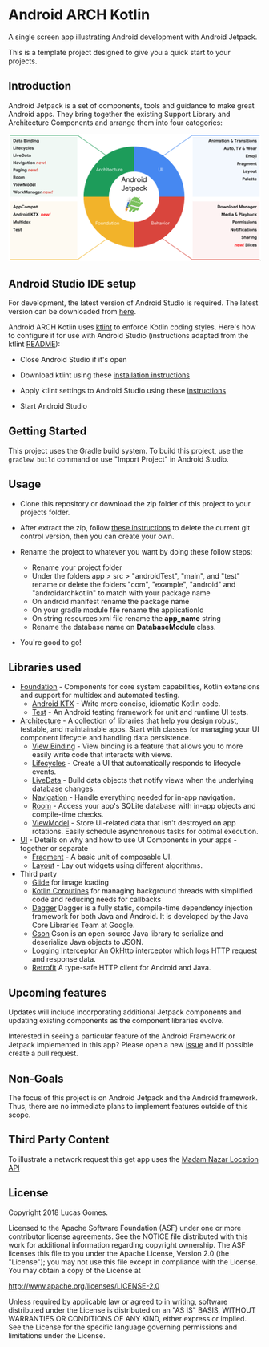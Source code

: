 Android ARCH Kotlin
=================
A single screen app illustrating Android development with Android Jetpack.

This is a template project designed to give you a quick start to your projects.

Introduction
------------
Android Jetpack is a set of components, tools and guidance to make great Android apps. They bring together the existing Support Library and Architecture Components and arrange them into four categories:

![Android Jetpack](images/jetpack_donut.png "Android Jetpack Components")

Android Studio IDE setup
------------------------
For development, the latest version of Android Studio is required. The latest version can be downloaded from [here](https://developer.android.com/studio/).

Android ARCH Kotlin uses [ktlint](https://ktlint.github.io/) to enforce Kotlin coding styles. Here's how to configure it for use with Android Studio (instructions adapted from the ktlint [README](https://github.com/shyiko/ktlint/blob/master/README.md)):

- Close Android Studio if it's open

- Download ktlint using these [installation instructions](https://github.com/pinterest/ktlint/blob/master/README.md#installation)

- Apply ktlint settings to Android Studio using these [instructions](https://github.com/pinterest/ktlint/blob/master/README.md#-with-intellij-idea)

- Start Android Studio

Getting Started
---------------
This project uses the Gradle build system. To build this project, use the `gradlew build` command or use "Import Project" in Android Studio.

Usage
------------------------
* Clone this repository or download the zip folder of this project to your projects folder.
* After extract the zip, follow [these instructions](https://stackoverflow.com/questions/1213430/how-to-fully-delete-a-git-repository-created-with-init) to delete the current git control version, then you can create your own.

* Rename the project to whatever you want by doing these follow steps:
    * Rename your project folder
    * Under the folders app > src > "androidTest", "main", and "test" rename or delete the folders "com", "example", "android" and "androidarchkotlin" to match with your package name
    * On android manifest rename the package name
    * On your gradle module file rename the applicationId
    * On string resources xml file rename the **app_name** string
    * Rename the database name on **DatabaseModule** class.

* You're good to go!

Libraries used
------------------------
* [Foundation][0] - Components for core system capabilities, Kotlin extensions and support for
  multidex and automated testing.
  * [Android KTX][1] - Write more concise, idiomatic Kotlin code.
  * [Test][2] - An Android testing framework for unit and runtime UI tests.
* [Architecture][3] - A collection of libraries that help you design robust, testable, and
  maintainable apps. Start with classes for managing your UI component lifecycle and handling data
  persistence.
  * [View Binding][4] - View binding is a feature that allows you to more easily write code that interacts with views.
  * [Lifecycles][5] - Create a UI that automatically responds to lifecycle events.
  * [LiveData][6] - Build data objects that notify views when the underlying database changes.
  * [Navigation][7] - Handle everything needed for in-app navigation.
  * [Room][8] - Access your app's SQLite database with in-app objects and compile-time checks.
  * [ViewModel][9] - Store UI-related data that isn't destroyed on app rotations. Easily schedule
     asynchronous tasks for optimal execution.
* [UI][10] - Details on why and how to use UI Components in your apps - together or separate
  * [Fragment][11] - A basic unit of composable UI.
  * [Layout][12] - Lay out widgets using different algorithms.
* Third party
  * [Glide][13] for image loading
  * [Kotlin Coroutines][14] for managing background threads with simplified code and reducing needs for callbacks
  * [Dagger][15] Dagger is a fully static, compile-time dependency injection framework for both Java and Android. It is developed by the Java Core Libraries Team at Google.
  * [Gson][16] Gson is an open-source Java library to serialize and deserialize Java objects to JSON.
  * [Logging Interceptor][17] An OkHttp interceptor which logs HTTP request and response data.
  * [Retrofit][18] A type-safe HTTP client for Android and Java.

[0]: https://developer.android.com/jetpack/components
[1]: https://developer.android.com/kotlin/ktx
[2]: https://developer.android.com/training/testing/
[3]: https://developer.android.com/jetpack/arch/
[4]: https://developer.android.com/topic/libraries/view-binding
[5]: https://developer.android.com/topic/libraries/architecture/lifecycle
[6]: https://developer.android.com/topic/libraries/architecture/livedata
[7]: https://developer.android.com/topic/libraries/architecture/navigation/
[8]: https://developer.android.com/topic/libraries/architecture/room
[9]: https://developer.android.com/topic/libraries/architecture/viewmodel
[10]: https://developer.android.com/guide/topics/ui
[11]: https://developer.android.com/guide/components/fragments
[12]: https://developer.android.com/guide/topics/ui/declaring-layout
[13]: https://bumptech.github.io/glide/
[14]: https://kotlinlang.org/docs/reference/coroutines-overview.html
[15]: https://github.com/google/dagger
[16]: https://github.com/google/gson
[17]: https://github.com/square/okhttp/tree/master/okhttp-logging-interceptor
[18]: https://github.com/square/retrofit

Upcoming features
-----------------
Updates will include incorporating additional Jetpack components and updating existing components as the component libraries evolve.

Interested in seeing a particular feature of the Android Framework or Jetpack implemented in this app? Please open a new [issue](https://github.com/lucasgomes-eti/androidarch.kotlin/issues) and if possible create a pull request.

Non-Goals
---------
The focus of this project is on Android Jetpack and the Android framework.
Thus, there are no immediate plans to implement features outside of this scope.

Third Party Content
-------------------
To illustrate a network request this get app uses the [Madam Nazar Location API](https://documenter.getpostman.com/view/6602370/SVtN3rnY?version=latest)

License
-------
Copyright 2018 Lucas Gomes.

Licensed to the Apache Software Foundation (ASF) under one or more contributor
license agreements.  See the NOTICE file distributed with this work for
additional information regarding copyright ownership.  The ASF licenses this
file to you under the Apache License, Version 2.0 (the "License"); you may not
use this file except in compliance with the License.  You may obtain a copy of
the License at

  http://www.apache.org/licenses/LICENSE-2.0

Unless required by applicable law or agreed to in writing, software
distributed under the License is distributed on an "AS IS" BASIS, WITHOUT
WARRANTIES OR CONDITIONS OF ANY KIND, either express or implied.  See the
License for the specific language governing permissions and limitations under
the License.